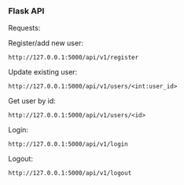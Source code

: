 ### Flask API


Requests:

Register/add new user:

```http://127.0.0.1:5000/api/v1/register```

Update existing user:

```http://127.0.0.1:5000/api/v1/users/<int:user_id>```

Get user by id:

```http://127.0.0.1:5000/api/v1/users/<id>```

Login:

```http://127.0.0.1:5000/api/v1/login```

Logout:

```http://127.0.0.1:5000/api/v1/logout```

